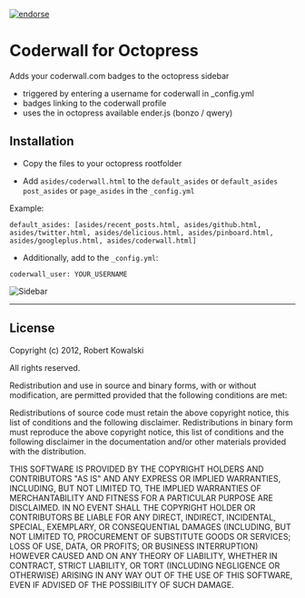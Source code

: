 [![endorse](http://api.coderwall.com/robertkowalski/endorse.png)](http://coderwall.com/robertkowalski)

Coderwall for Octopress
=======================

Adds your coderwall.com badges to the octopress sidebar

 * triggered by entering a username for coderwall in _config.yml
 * badges linking to the coderwall profile
 * uses the in octopress available ender.js (bonzo / qwery)


Installation
------------

 - Copy the files to your octopress rootfolder

 - Add ```asides/coderwall.html``` to the ```default_asides``` or ```default_asides``` ```post_asides``` or ```page_asides``` in the ```_config.yml```

Example:

```
default_asides: [asides/recent_posts.html, asides/github.html, asides/twitter.html, asides/delicious.html, asides/pinboard.html, asides/googleplus.html, asides/coderwall.html]
```

 - Additionally, add to the ```_config.yml```:

```
coderwall_user: YOUR_USERNAME
```

![Sidebar](https://github.com/robertkowalski/octopress-coderwall/blob/assets/sidebar.png?raw=true)

---------------------------------------


License 
-------

Copyright (c) 2012, Robert Kowalski

All rights reserved.

Redistribution and use in source and binary forms, with or without modification, are permitted provided that the following conditions are met:

Redistributions of source code must retain the above copyright notice, this list of conditions and the following disclaimer.
Redistributions in binary form must reproduce the above copyright notice, this list of conditions and the following disclaimer in the documentation and/or other materials provided with the distribution.


THIS SOFTWARE IS PROVIDED BY THE COPYRIGHT HOLDERS AND CONTRIBUTORS "AS IS" AND ANY EXPRESS OR IMPLIED WARRANTIES, INCLUDING, BUT NOT LIMITED TO, THE IMPLIED WARRANTIES OF MERCHANTABILITY AND FITNESS FOR A PARTICULAR PURPOSE ARE DISCLAIMED. IN NO EVENT SHALL THE COPYRIGHT HOLDER OR CONTRIBUTORS BE LIABLE FOR ANY DIRECT, INDIRECT, INCIDENTAL, SPECIAL, EXEMPLARY, OR CONSEQUENTIAL DAMAGES (INCLUDING, BUT NOT LIMITED TO, PROCUREMENT OF SUBSTITUTE GOODS OR SERVICES; LOSS OF USE, DATA, OR PROFITS; OR BUSINESS INTERRUPTION) HOWEVER CAUSED AND ON ANY THEORY OF LIABILITY, WHETHER IN CONTRACT, STRICT LIABILITY, OR TORT (INCLUDING NEGLIGENCE OR OTHERWISE) ARISING IN ANY WAY OUT OF THE USE OF THIS SOFTWARE, EVEN IF ADVISED OF THE POSSIBILITY OF SUCH DAMAGE.

